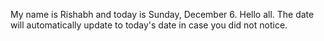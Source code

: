 My name is Rishabh and today is Sunday, December 6. Hello all. The date will automatically update to today's date in case you did not notice.
